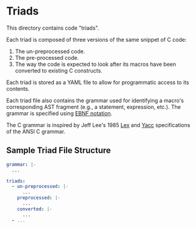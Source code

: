 # Triads

This directory contains code "triads".

Each triad is composed of three versions of the same snippet of C code:
1. The un-preprocessed code.
2. The pre-processed code.
3. The way the code is expected to look after its macros have been converted
   to existing C constructs.

Each triad is stored as a YAML file to allow for programmatic access to its
contents.

Each triad file also contains the grammar used for identifying a macro's
corresponding AST fragment (e.g., a statement, expression, etc.).
The grammar is specified using
[EBNF notation](https://en.wikipedia.org/wiki/Extended_Backus%E2%80%93Naur_form).

The C grammar is inspired by Jeff Lee's 1985
[Lex](https://www.lysator.liu.se/c/ANSI-C-grammar-l.html)
and
[Yacc](https://www.lysator.liu.se/c/ANSI-C-grammar-y.html)
specifications of the ANSI C grammar.

## Sample Triad File Structure
```yaml
grammar: |-
  ...

triads:
  - un-preprocessed: |-
      ...
    preprocessed: |-
      ...
    converted: |-
      ...
  - ...
```